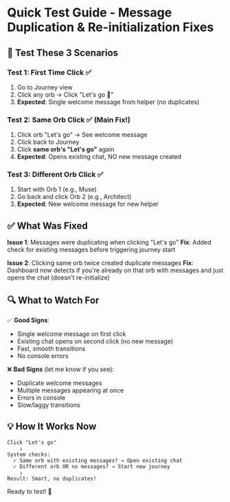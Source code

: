 # Quick Test Guide - Message Duplication & Re-initialization Fixes

## 🧪 Test These 3 Scenarios

### Test 1: First Time Click ✅
1. Go to Journey view
2. Click any orb → Click "Let's go 🚀"
3. **Expected**: Single welcome message from helper (no duplicates)

### Test 2: Same Orb Click ✅ (Main Fix!)
1. Click orb "Let's go" → See welcome message
2. Click back to Journey
3. Click **same orb's "Let's go"** again
4. **Expected**: Opens existing chat, NO new message created

### Test 3: Different Orb Click ✅
1. Start with Orb 1 (e.g., Muse)
2. Go back and click Orb 2 (e.g., Architect)  
3. **Expected**: New welcome message for new helper

## ✅ What Was Fixed

**Issue 1**: Messages were duplicating when clicking "Let's go"
**Fix**: Added check for existing messages before triggering journey start

**Issue 2**: Clicking same orb twice created duplicate messages
**Fix**: Dashboard now detects if you're already on that orb with messages and just opens the chat (doesn't re-initialize)

## 🔍 What to Watch For

✅ **Good Signs**:
- Single welcome message on first click
- Existing chat opens on second click (no new message)
- Fast, smooth transitions
- No console errors

❌ **Bad Signs** (let me know if you see):
- Duplicate welcome messages
- Multiple messages appearing at once
- Errors in console
- Slow/laggy transitions

## 💡 How It Works Now

```
Click "Let's go" 
    ↓
System checks:
  ✓ Same orb with existing messages? → Open existing chat
  ✓ Different orb OR no messages? → Start new journey
    ↓
Result: Smart, no duplicates!
```

Ready to test! 🚀


